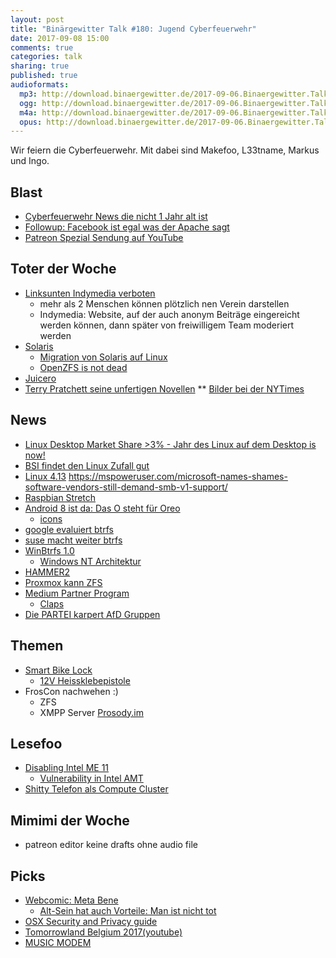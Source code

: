 ```yaml
---
layout: post
title: "Binärgewitter Talk #180: Jugend Cyberfeuerwehr"
date: 2017-09-08 15:00
comments: true
categories: talk
sharing: true
published: true
audioformats:
  mp3: http://download.binaergewitter.de/2017-09-06.Binaergewitter.Talk.180.mp3
  ogg: http://download.binaergewitter.de/2017-09-06.Binaergewitter.Talk.180.ogg
  m4a: http://download.binaergewitter.de/2017-09-06.Binaergewitter.Talk.180.m4a
  opus: http://download.binaergewitter.de/2017-09-06.Binaergewitter.Talk.180.opus
---
```

Wir feiern die Cyberfeuerwehr. Mit dabei sind Makefoo, L33tname, Markus und Ingo. 

## Blast
- [Cyberfeuerwehr News die nicht 1 Jahr alt ist]( https://www.heise.de/newsticker/meldung/Hacken-fuer-die-Guten-De-Maiziere-regt-Cyber-Feuerwehr-an-3801585.html )
- [Followup: Facebook ist egal was der Apache sagt](http://www.linux-magazin.de/content/view/full/113484 )
- [Patreon Spezial Sendung auf YouTube](https://youtu.be/xM9nN3bVvYI )

## Toter der Woche

- [Linksunten Indymedia verboten](https://netzpolitik.org/2017/wahlkampfmanoever-innenminister-verbietet-linksunten-indymedia-org/)
    - mehr als 2 Menschen können plötzlich nen Verein darstellen
    - Indymedia: Website, auf der auch anonym Beiträge eingereicht werden können, dann später von freiwilligem Team moderiert werden
- [Solaris]( https://www.heise.de/ix/meldung/Oracle-feuert-SPARC-und-Solaris-Entwickler-3820643.html )
  * [Migration von Solaris auf Linux]( http://www.brendangregg.com/blog/2017-09-05/solaris-to-linux-2017.html )
  * [OpenZFS is not dead]( https://twitter.com/OpenZFS/status/905166860588523520 )
- [Juicero]( https://www.heise.de/newsticker/meldung/Juicero-Kein-Saft-mehr-3820641.html )
- [Terry Pratchett seine unfertigen Novellen]( 
https://news.slashdot.org/story/17/09/02/0147203/terry-pratchetts-hard-drive-destroyed-by-steamroller?utm_source=rss1.0mainlinkanon&utm_medium=feed )
** [Bilder bei der NYTimes](https://www.nytimes.com/2017/08/30/books/terry-pratchett-steamroller-unpublished-work.html )

## News
- [Linux Desktop Market Share >3% - Jahr des Linux auf dem Desktop is now!]( 
https://www.netmarketshare.com/operating-system-market-share.aspx?qprid=9&qpcustomb=0&qpsp=200&qpnp=25&qptimeframe=M )
- [BSI findet den Linux Zufall gut](http://www.pro-linux.de/news/1/25107/bsi-best%C3%A4tigt-sicherheit-des-linux-zufallsgenerators.html )
- [Linux 4.13]( )
https://mspoweruser.com/microsoft-names-shames-software-vendors-still-demand-smb-v1-support/
- [Raspbian Stretch]( https://www.raspberrypi.org/blog/raspbian-stretch/ )
- [Android 8 ist da: Das O steht für Oreo]( https://www.heise.de/newsticker/meldung/Android-8-ist-da-Das-O-steht-fuer-Oreo-3796667.html )
  * [icons]( https://twitter.com/Xabber_XMPP/status/904827955720937473 )
- [google evaluiert btrfs]( https://www.pro-linux.de/news/1/25063/google-evaluiert-btrfs-f%C3%BCr-android.html )
- [suse macht weiter btrfs]( http://www.pro-linux.de/news/1/25082/suse-setzt-weiterhin-auf-btrfs.html )
- [WinBtrfs 1.0]( https://github.com/maharmstone/btrfs/tree/v1.0 )
  * [Windows NT Architektur]( https://upload.wikimedia.org/wikipedia/commons/5/5d/Windows_2000_architecture.svg )
- [HAMMER2]( http://lists.dragonflybsd.org/pipermail/users/2017-August/313558.html )
- [Proxmox kann ZFS]( https://www.heise.de/ix/meldung/ZFS-und-Debian-9-Proxmox-VE-5-0-ueberzeugt-im-Test-3813719.html )
- [Medium Partner Program]( https://help.medium.com/hc/en-us/articles/115011694187-Medium-Partner-Program-FAQ )
  * [Claps]( https://help.medium.com/hc/en-us/articles/115011350967-Claps )
- [Die PARTEI karpert AfD Gruppen]( https://m.abendblatt.de/politik/article211796479/Die-Partei-kapert-und-veraendert-31-geheime-AfD-Gruppen.html )


## Themen
- [Smart Bike Lock](http://ilockit.bike/ )
  * [12V Heissklebepistole]( https://www.aliexpress.com/item/30W-Hot-Melt-Glue-Gun-With-XT60-Plug-For-RC-Models-Outfield-3S-12V-Heater-Heating/32830487017.html )
- FrosCon nachwehen :)
  * ZFS
  * XMPP Server [Prosody.im]( https://prosody.im )


## Lesefoo
- [Disabling Intel ME 11]( http://blog.ptsecurity.com/2017/08/disabling-intel-me.html )
  * [Vulnerability in Intel AMT]( https://www.theregister.co.uk/2017/05/01/intel_amt_me_vulnerability/ )
- [Shitty Telefon als Compute Cluster]( https://www.usenix.org/conference/hotcloud17/program/presentation/shahrad )

## Mimimi der Woche
- patreon editor keine drafts ohne audio file

## Picks

- [Webcomic: Meta Bene]( http://www.metabene.de/galerie/ )
   - [Alt-Sein hat auch Vorteile: Man ist nicht tot]( www.metabene.de/wp-content/uploads/2017/07/036_alt-660x767.jpg )
- [OSX Security and Privacy guide]( http://www.oss.io/p/drduh/OS-X-Security-and-Privacy-Guide )
- [Tomorrowland Belgium 2017(youtube)]( https://www.youtube.com/watch?v=6dVFy4d61gU )
- [MUSIC MODEM]( https://www.amazon.de/dp/B00HCWMX8Q/tag=krebsco-21 )
